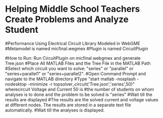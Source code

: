 # Helping Middle School Teachers Create Problems and Analyze Student
#Performance Using Electrical Circuit Library Modeled in WebGME 
#Metamodel is named micfinal.wegmex
#Plugin is named CircuitPlugin

#How to Run: Run CircuitPlugin on micfinal.webgmex and generate Tree.json
#Place All MATLAB Files and the Tree File in the MATLAB Path
#Select which circuit you want to solve: "series" or "parallel" or "series+parallel1" or "series+parallel2".
#Open Command Prompt and navigate to the MATLAB directory
#Type "start matlab -nosplash -nodesktop -minimize -r topsolver_circuit('Tree.json','series',50)" wherecircuit Voltage and Current  50 is #the number of students on whom analyses is to done and the problem to be solved is "series"
#Wait till the results are displayed
#The results are the solved current and voltage values at different nodes. The results are stored in a separate text file automatically.
#Wait till the analyses is displayed.
